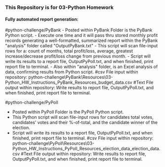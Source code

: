 ### This Repository is for 03-Python Homework

#### Fully automated report generation:
#python-challenge/PyBank 
    - Posted within PyBank Folder is the PyBank Python script.
    - Execute one time and it will pass thru stored monthly profit records generating a well-formatted, summarized report within the PyBank "analysis" folder called "OutputPyBank.txt"
    - This script will scan file-input rows for a: count of months, total profit/loss, average, greatest increase/decrease profit/loss change from previous month.
    - Script will write its results to a report file, OutputPyPoll.txt, and when finished, print report file to terminal.
    - Also within "analysis" folder, is an Excel analysis of data, confirming results from Python script.
#csv File input within repository: 
    python-challenge\PyBank\Resources\03-Python_HW_Instructions_PyBank_Resources_budget_data.csv
#Text File output within repository: 
    Write results to report file, OutputPyPoll.txt, and when finished, print report file to terminal.

#python-challenge/PyPoll 
- Posted within PyPoll Folder is the PyPoll Python script.
- This Python script will scan file-input rows for candidates total votes, candidates' votes and their %-of-total, and the candidate winner of the election.
- Script will write its results to a report file, OutputPyPoll.txt, and when finished, print report file to terminal.
#csv File input within repository: 
    python-challenge\PyPoll\Resources\03-Python_HW_Instructions_PyPoll_Resources_election_data_election_data.csv
#Text File output within repository: 
    Write results to report file, OutputPyPoll.txt, and when finished, print report file to terminal.
